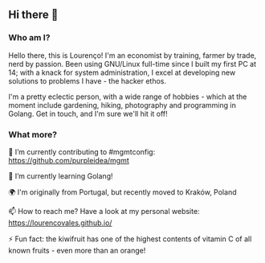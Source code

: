 ## Hi there 👋

### Who am I?

Hello there, this is Lourenço! I'm an economist by training, farmer by trade, nerd by passion. Been using GNU/Linux full-time since I built my first PC at 14; with a knack for system administration, I excel at developing new solutions to problems I have - the hacker ethos.

I'm a pretty eclectic person, with a wide range of hobbies - which at the moment include gardening, hiking, photography and programming in Golang. Get in touch, and I'm sure we'll hit it off!

### What more?

🔭 I’m currently contributing to #mgmtconfig: https://github.com/purpleidea/mgmt

🌱 I’m currently learning Golang!

🌍 I'm originally from Portugal, but recently moved to Kraków, Poland

📫 How to reach me? Have a look at my personal website: https://lourencovales.github.io/

⚡ Fun fact: the kiwifruit has one of the highest contents of vitamin C of all known fruits - even more than an orange!

<!--
**lourencovales/lourencovales** is a ✨ _special_ ✨ repository because its `README.md` (this file) appears on your GitHub profile.

Here are some ideas to get you started:

- 🔭 I’m currently working on ...
- 🌱 I’m currently learning ...
- 👯 I’m looking to collaborate on ...
- 🤔 I’m looking for help with ...
- 💬 Ask me about ...
- 📫 How to reach me: ...
- 😄 Pronouns: ...
- ⚡ Fun fact: ...
-->
